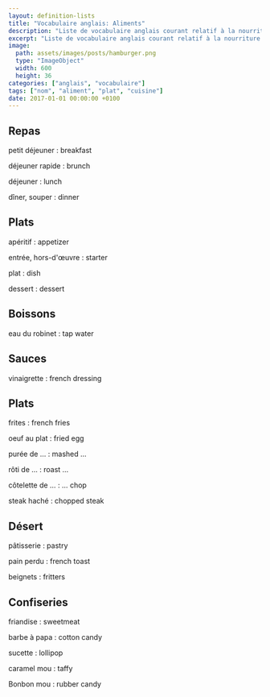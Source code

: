 ```yaml
---
layout: definition-lists
title: "Vocabulaire anglais: Aliments"
description: "Liste de vocabulaire anglais courant relatif à la nourriture et la cuisine."
excerpt: "Liste de vocabulaire anglais courant relatif à la nourriture et la cuisine."
image:
  path: assets/images/posts/hamburger.png
  type: "ImageObject"
  width: 600
  height: 36
categories: ["anglais", "vocabulaire"]
tags: ["nom", "aliment", "plat", "cuisine"]
date: 2017-01-01 00:00:00 +0100
---
```


## Repas

petit déjeuner
: breakfast

déjeuner rapide
: brunch

déjeuner
: lunch

dîner, souper
: dinner


## Plats

apéritif
: appetizer

entrée, hors-d'œuvre
: starter

plat
: dish

dessert
: dessert


## Boissons

eau du robinet
: tap water


## Sauces

vinaigrette
: french dressing


## Plats

frites
: french fries

oeuf au plat
: fried egg

purée de …
: mashed …

rôti de …
: roast …

côtelette de …
: … chop

steak haché
: chopped steak


## Désert

pâtisserie
: pastry

pain perdu
: french toast

beignets
: fritters


## Confiseries

friandise
: sweetmeat

barbe à papa
: cotton candy

sucette
: lollipop

caramel mou
: taffy

Bonbon mou
: rubber candy
